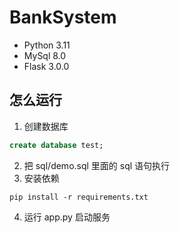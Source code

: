 # BankSystem

- Python 3.11
- MySql 8.0
- Flask 3.0.0


## 怎么运行

1. 创建数据库

```sql
create database test;
```

2. 把 sql/demo.sql 里面的 sql 语句执行
3. 安装依赖
```shell
pip install -r requirements.txt
```
4. 运行 app.py 启动服务
